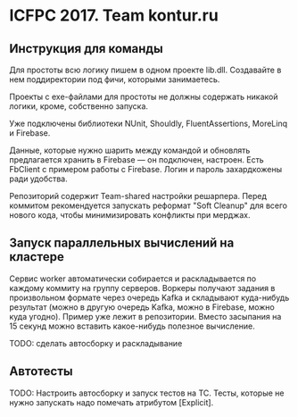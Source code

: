 # ICFPC 2017. Team kontur.ru

## Инструкция для команды

Для простоты всю логику пишем в одном проекте lib.dll.
Создавайте в нем поддиректории под фичи, которыми занимаетесь.

Проекты с exe-файлами для простоты не должны содержать никакой логики, кроме, собственно запуска.

Уже подключены библиотеки NUnit, Shouldly, FluentAssertions, MoreLinq и Firebase.

Данные, которые нужно шарить между командой и обновлять предлагается хранить в Firebase
— он подключен, настроен. Есть FbClient с примером работы с Firebase. 
Логин и пароль захардкожены ради удобства.

Репозиторий содержит Team-shared настройки решарпера. Перед коммитом рекомендуется 
запускать реформат "Soft Cleanup" для всего нового кода, чтобы минимизировать конфликты при мерджах.


## Запуск параллельных вычислений на кластере

Сервис worker автоматически собирается и раскладывается по каждому коммиту на группу серверов. Воркеры получают задания
в произвольном формате через очередь Kafka и складывают куда-нибудь результат (можно в другую очередь Kafka, можно
в Firebase, можно куда угодно). Пример уже лежит в репозитории. Вместо засыпания на 15 секунд можно вставить
какое-нибудь полезное вычисление.

TODO: сделать автосборку и раскладывание


## Автотесты

TODO: Настроить автосборку и запуск тестов на TC. Тесты, которые не нужно запускать надо помечать атрибутом [Explicit].
